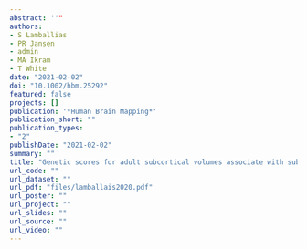 ```yaml
---
abstract: ''"
authors:
- S Lamballias
- PR Jansen
- admin
- MA Ikram
- T White
date: "2021-02-02"
doi: "10.1002/hbm.25292"
featured: false
projects: []
publication: '*Human Brain Mapping*'
publication_short: ""
publication_types:
- "2"
publishDate: "2021-02-02"
summary: ""
title: "Genetic scores for adult subcortical volumes associate with subcortical volumes during infancy and childhood"
url_code: ""
url_dataset: ""
url_pdf: "files/lamballais2020.pdf"
url_poster: ""
url_project: ""
url_slides: ""
url_source: ""
url_video: ""
---
```


